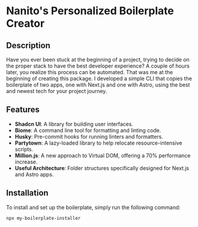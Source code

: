 # Nanito's Personalized Boilerplate Creator

## Description

Have you ever been stuck at the beginning of a project, trying to decide on the proper stack to have the best developer experience? A couple of hours later, you realize this process can be automated. That was me at the beginning of creating this package. I developed a simple CLI that copies the boilerplate of two apps, one with Next.js and one with Astro, using the best and newest tech for your project journey.

## Features

- **Shadcn UI**: A library for building user interfaces.
- **Biome**: A command line tool for formatting and linting code.
- **Husky**: Pre-commit hooks for running linters and formatters.
- **Partytown**: A lazy-loaded library to help relocate resource-intensive scripts.
- **Million.js**: A new approach to Virtual DOM, offering a 70% performance increase.
- **Useful Architecture**: Folder structures specifically designed for Next.js and Astro apps.

## Installation

To install and set up the boilerplate, simply run the following command:

```bash
npx my-boilerplate-installer
